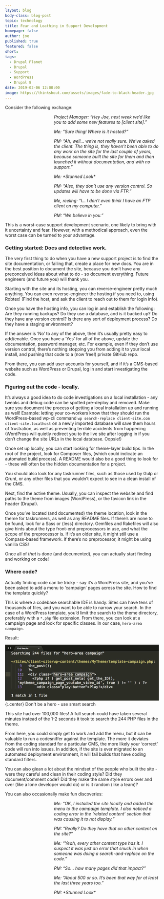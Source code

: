 ```yaml
---
layout: blog
body-class: blog-post
topic: technology
title: Fear and Loathing in Support Development
homepage: false
author: joe
published: true
featured: false
short:
tags:
  - Drupal Planet
  - Drupal
  - Support
  - WordPress
  - Drupal 8
date: 2019-02-06 12:00:00
image: https://thinkshout.com/assets/images/fade-to-black-header.jpg
---
```

Consider the following exchange:

<p style="padding-left: 10rem"><em>Project Manager: “Hey Joe, next week we’d like you to add some new features to [client site].”</em></p>

<p style="padding-left: 10rem"><em>Me: “Sure thing! Where is it hosted?”</em></p>

<p style="padding-left: 10rem"><em>PM: “Ah, well… we’re not really sure. We’ve asked the client. The thing is, they haven’t been able to do any work on the site for the last couple of years, because someone built the site for them and then launched it without documentation, and with no support.”</em></p>

<p style="padding-left: 10rem"><em>Me: *Stunned Look*</em></p>

<p style="padding-left: 10rem"><em>PM: “Also, they don’t use any version control. So updates will have to be done via FTP.”</em></p>

<p style="padding-left: 10rem"><em>Me, reeling: “I… I don’t even think I have an FTP client on my computer.”</em></p>

<p style="padding-left: 10rem"><em>PM: “We believe in you.”</em></p>

This is a worst-case support development scenario, one likely to bring with it uncertainty and fear. However, with a methodical approach, even the worst case can be turned to your advantage.

### Getting started: Docs and detective work.

The very first thing to do when you have a new support project is to find the site documentation, or failing that, create a place for new docs. You are in the best position to document the site, because you don’t have any preconceived ideas about what to do - so document everything. Future engineers (and future you) will thank you.

Starting with the site and its hosting, you can reverse-engineer pretty much anything. You can even reverse-engineer the hosting if you need to, using Robtex! (Find the host, and ask the client to reach out to them for login info).

Once you have the hosting info, you can log in and establish the following:
Are they running backups?
Do they use a database, and is it backed up?
Do they have any version control?
Is there any sort of deployment process?
Do they have a staging environment?

If the answer is ‘No’ to any of the above, then it’s usually pretty easy to add/enable. Once you have a ‘Yes’ for all of the above, update the documentation, password manager, etc. For example, even if they don’t use version control, there’s nothing stopping you from adding it to your local install, and pushing that code to a (now free!) private GitHub repo. 

From there, you can add user accounts for yourself, and if it’s a CMS-based website such as WordPress or Drupal, log in and start investigating the code. 

### Figuring out the code - locally.

It’s always a good idea to do code investigations on a local installation - any tweaks and debug code can be spotted pre-deploy and removed. Make sure you document the process of getting a local installation up and running as well! Example: letting your co-workers know that they should run the WordPress-based  wp-cli command `wp search-replace client-site.com client-site.localhost` on a newly imported database will save them hours of frustration, as well as preventing terrible accidents from happening (WordPress will quietly redirect you to the live site after logging in if you don’t change the site URLs in the local database. Oopsie!)

Once set up locally, you can start looking for theme-layer build tips. In the root of the project, look for Composer files, (which could indicate an automated build process). A README would also be a good thing to look for - these will often be the hidden documentation for a project.

You should also look for any taskrunner files, such as those used by Gulp or Grunt, or any other files that you wouldn’t expect to see in a clean install of the CMS.

Next, find the active theme. Usually, you can inspect the website and find paths to the theme from images (WordPress), or the favicon link in the header (Drupal).

Once you’ve located (and documented) the theme location, look in the theme for taskrunners, as well as any README files. If there’s are none to be found, look for a Sass or {less} directory. Gemfiles and Rakefiles will also give hints about the type front-end preprocessors in use, and what the scope of the preprocessor is. If it’s an older site, it might still use a Compass-based framework. If there’s no preprocessor, it might be using vanilla CSS!

Once all of _that_ is done (and documented), you can actually start finding and working on code!

### Where code?

Actually finding code can be tricky - say it’s a WordPress site, and you’ve been asked to add a menu to ‘campaign’ pages across the site. How to find the template quickly?

This is where a codebase searchable IDE is handy. Sites can have tens of thousands of files, and you want to be able to narrow your search. In the case of a WordPress template, you’d limit the search to the theme directory, preferably with a `*.php` file extension. From there, you can look at a campaign page and look for specific classes. In our case, `hero-area campaign`.

Result:

![IDE Search Result](/assets/images/blog/find-result.jpg)
{:.center}
<span class="caption"><i class="fa fa-caret-up"></i>Don't be a hero - use smart search</span>

This site had over 100,000 files! A full search could have taken several minutes instead of the 1-2 seconds it took to search the 244 PHP files in the theme.

From here, you could simply get to work and add the menu, but it can be valuable to run a codesniffer against the template. The more it deviates from the coding standard for a particular CMS, the more likely your ‘correct’ code will run into issues. In addition, if the site is ever migrated to an automated deployment environment, it will fail builds that have coding standard filters.

You can also glean a lot about the mindset of the people who built the site - were they careful and clean in their coding style? Did they document/comment code? Did they make the same style errors over and over (like a lone developer would do) or is it random (like a team)?

You can also occasionally make fun discoveries:

<p style="padding-left: 10rem"><em>Me: “OK, I installed the site locally and added the menu to the campaign template. I also noticed a coding error in the ‘related content’ section that was causing it to not display.”</em></p>

<p style="padding-left: 10rem"><em>PM: “Really?  Do they have that on other content on the site?”</em></p>

<p style="padding-left: 10rem"><em>Me: “Yeah, every other content type has it. I suspect it was just an error that snuck in when someone was doing a search-and-replace on the code.”</em></p>

<p style="padding-left: 10rem"><em>PM: “So… how many pages did that impact?”
</em></p>
<p style="padding-left: 10rem"><em>Me: “About 500 or so. It’s been that way for at least the last three years too.”</em></p>

<p style="padding-left: 10rem"><em>PM: *Stunned Look*
</em></p>
